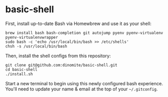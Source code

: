 # basic-shell

First, install up-to-date Bash via Homewbrew and use it as your shell:

    brew install bash bash-completion git autojump pyenv pyenv-virtualenv pyenv-virtualenvwrapper
    sudo bash -c 'echo /usr/local/bin/bash >> /etc/shells'
    chsh -s /usr/local/bin/bash

Then, install the shell configs from this repository:

    git clone git@github.com:dinomite/basic-shell.git
    cd basic-shell
    ./install.sh

Start a new terminal to begin using this newly configured bash experience.  You'll need to update your name & email at the top of your `~/.gitconfig`.
